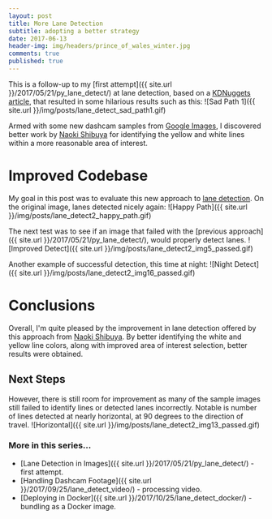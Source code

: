 ```yaml
---
layout: post
title: More Lane Detection
subtitle: adopting a better strategy
date: 2017-06-13
header-img: img/headers/prince_of_wales_winter.jpg
comments: true
published: true
---
```


This is a follow-up to my [first attempt]({{ site.url }}/2017/05/21/py_lane_detect/) at lane detection, based on a [KDNuggets article](http://www.kdnuggets.com/2017/07/road-lane-line-detection-using-computer-vision-models.html), that resulted in some hilarious results such as this:
![Sad Path 1]({{ site.url }}/img/posts/lane_detect_sad_path1.gif)

Armed with some new dashcam samples from [Google Images](https://www.google.ca/search?safe=active&biw=1855&bih=917&tbm=isch&sa=1&q=dashcam+roadway+lane&oq=dashcam+roadway+lane&gs_l=psy-ab.3...0.0.0.5544.0.0.0.0.0.0.0.0..0.0....0...1..64.psy-ab..0.0.0.5vmkNTvVB0Y), I discovered better work by [Naoki Shibuya](https://github.com/naokishibuya/car-finding-lane-lines) for identifying the yellow and white lines within a more reasonable area of interest.

# Improved Codebase
My goal in this post was to evaluate this new approach to [lane detection](https://github.com/guydavis/lane-detect/blob/master/lane_detect.py).  On the original image, lanes detected nicely again:
![Happy Path]({{ site.url }}/img/posts/lane_detect2_happy_path.gif)

The next test was to see if an image that failed with the [previous approach]({{ site.url }}/2017/05/21/py_lane_detect/), would properly detect lanes. 
![Improved Detect]({{ site.url }}/img/posts/lane_detect2_img5_passed.gif) 

Another example of successful detection, this time at night:
![Night Detect]({{ site.url }}/img/posts/lane_detect2_img16_passed.gif) 

# Conclusions
Overall, I'm quite pleased by the improvement in lane detection offered by this approach from [Naoki Shibuya](https://github.com/naokishibuya/car-finding-lane-lines).  By better identifying the white and yellow line colors, along with improved area of interest selection, better results were obtained.

## Next Steps
However, there is still room for improvement as many of the sample images still failed to identify lines or detected lanes incorrectly.  Notable is number of lines detected at nearly horizontal, at 90 degrees to the direction of travel. 
![Horizontal]({{ site.url }}/img/posts/lane_detect2_img13_passed.gif)  

### More in this series...
* [Lane Detection in Images]({{ site.url }}/2017/05/21/py_lane_detect/) - first attempt.
* [Handling Dashcam Footage]({{ site.url }}/2017/09/25/lane_detect_video/) - processing video.
* [Deploying in Docker]({{ site.url }}/2017/10/25/lane_detect_docker/) - bundling as a Docker image.
